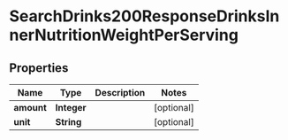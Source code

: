 

# SearchDrinks200ResponseDrinksInnerNutritionWeightPerServing

## Properties

Name | Type | Description | Notes
------------ | ------------- | ------------- | -------------
**amount** | **Integer** |  |  [optional]
**unit** | **String** |  |  [optional]




